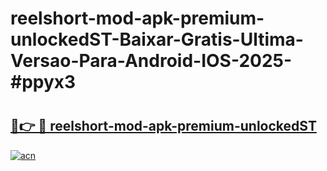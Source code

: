 # reelshort-mod-apk-premium-unlockedST-Baixar-Gratis-Ultima-Versao-Para-Android-IOS-2025-#ppyx3

# <h2><a href="https://ainizakaria.my?title=reelshort-mod-apk-premium-unlockedST&ref=24M">🔗👉 🔴 reelshort-mod-apk-premium-unlockedST</a></h2>

[![acn](https://github.com/user-attachments/assets/0f9c940e-d8b0-45ae-aac7-cd30a18b3e1c)](https://ainizakaria.my?title=reelshort-mod-apk-premium-unlockedST&ref=24M)

